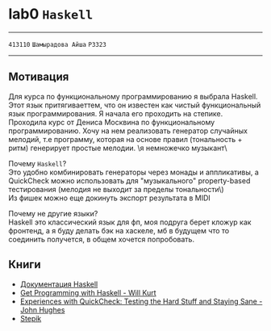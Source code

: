 # lab0 `Haskell`
---
`413110` `Шамырадова Айша` `P3323`

---
## Мотивация
Для курса по функциональному программированию я выбрала Haskell. Этот язык притягиваеттем, что он известен как чистый функциональный язык программирования. Я начала его проходить на степике. Проходила курс от Дениса Москвина по функциональному программированию. Хочу на нем реализовать генератор случайных мелодий, т.е программу, которая на основе правил (тональность + ритм) генерирует простые мелодии. \я немножечко музыкант\

Почему `Haskell`? \
Это удобно комбинировать генераторы через монады и аппликативы, а QuickCheck можно использовать для "музыкального" property-based тестирования (мелодия не выходит за пределы тональности\\\) \
Из фишек можно еще докинуть экспорт результата в MIDI

Почему не другие языки? \
Haskell это классический язык для фп, моя подруга берет кложур как фронтенд, а я буду делать бэк на хаскеле, мб в будущем что то соединить получется, в общем хочется попробовать.

## Книги
- [Документация Haskell](https://www.haskell.org/documentation/)
- [Get Programming with Haskell - Will Kurt](https://www.manning.com/books/get-programming-with-haskell)
- [Experiences with QuickCheck: Testing the Hard Stuff and Staying Sane - John Hughes](https://publications.lib.chalmers.se/records/fulltext/232550/local_232550.pdf)
- [Stepik](https://stepik.org/course/75/info)
